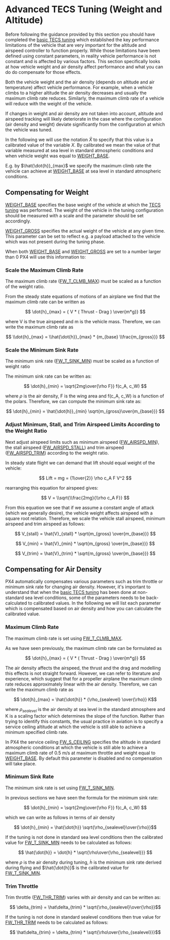 # Advanced TECS Tuning (Weight and Altitude)

Before following the guidance provided by this section you should have completed the [basic TECS tuning](../config_fw/position_tuning_guide_fixedwing.md#tecs-tuning-altitude-and-airspeed) which established the key performance limitations of the vehicle that are very important for the altitude and airspeed controller to function properly.
While those limitations have been defined using constant parameters, in reality vehicle performance is not constant and is affected by various factors.
This section specifically looks at how vehicle weight and air density affect performance and what you can do do compensate for those effects.

Both the vehicle weight and the air density (depends on altitude and air temperature) affect vehicle performance.
For example, when a vehicle climbs to a higher altitude the air density decreases and usually the maximum climb rate reduces.
Similarly, the maximum climb rate of a vehicle will reduce with the weight of the vehicle.

If changes in weight and air density are not taken into account, altitude and airspeed tracking will likely deteriorate in the case where the configuration (air density and weight) deviate significantly from the configuration at which the vehicle was tuned.

In the following we will use the notation $\hat X$ to specify that this value is a calibrated value of the variable $X$.
By calibrated we mean the value of that variable measured at sea level in standard atmospheric conditions and when vehicle weight was equal to [WEIGHT_BASE](../advanced_config/parameter_reference.md#WEIGHT_BASE).

E.g. by $\hat{\dot{h}}_{max}$ we specify the maximum climb rate the vehicle can achieve at [WEIGHT_BASE](../advanced_config/parameter_reference.md#WEIGHT_BASE) at sea level in standard atmospheric conditions.

## Compensating for Weight

[WEIGHT_BASE](../advanced_config/parameter_reference.md#WEIGHT_BASE) specifies the base weight of the vehicle at which the [TECS tuning](position_tuning_guide_fixedwing.md#tecs-tuning-altitude-and-airspeed) was performed.
The weight of the vehicle in the tuning configuration should be measured with a scale and the parameter should be set accordingly.

[WEIGHT_GROSS](../advanced_config/parameter_reference.md#WEIGHT_BASE) specifies the actual weight of the vehicle at any given time.
This parameter can be set to reflect e.g. a payload attached to the vehicle which was not present during the tuning phase.

When both [WEIGHT_BASE](../advanced_config/parameter_reference.md#WEIGHT_BASE) and [WEIGHT_GROSS](../advanced_config/parameter_reference.md#WEIGHT_GROSS) are set to a number larger than 0 PX4 will use this information to:

### Scale the Maximum Climb Rate

The maximum climb rate ([FW_T_CLMB_MAX](../advanced_config/parameter_reference.md#FW_T_CLMB_MAX)) must be scaled as a function of the weight ratio.

From the steady state equations of motions of an airplane we find that the maximum climb rate can be written as

$$ \dot{h}_{max} = { V * ( Thrust - Drag ) \over{m*g}}  $$

where V is the true airspeed and m is the vehicle mass.
Therefore, we can write the maximum climb rate as

$$ \\dot{h}_{max} = \\hat{\dot{h}}_{max} * {m_{base} \\frac{m_{gross}}} $$

### Scale the Minimum Sink Rate

The minimum sink rate ([FW_T_SINK_MIN](../advanced_config/parameter_reference.md#FW_T_SINK_MIN)) must be scaled as a function of weight ratio

The minimum sink rate can be written as:

$$ \dot{h}_{min} = \sqrt{2mg\over{\rho F}} f(c_A, c_W) $$

where $\rho$ is the air density, F is the wing area and f(c_A, c_W) is a function of the polars.
Therefore, we can compute the minimum sink rate as:

$$ \dot{h}_{min} = \hat{\dot{h}}_{min}  \sqrt{m_{gross}\over{m_{base}}} $$

### Adjust Minimum, Stall, and Trim Airspeed Limits According to the Weight Ratio

Next adjust airspeed limits such as minimum airspeed ([FW_AIRSPD_MIN](../advanced_config/parameter_reference.md#FW_AIRSPD_MIN)), the stall airspeed ([FW_AIRSPD_STALL](../advanced_config/parameter_reference.md#FW_AIRSPD_STALL)) and trim airspeed ([FW_AIRSPD_TRIM](../advanced_config/parameter_reference.md#FW_AIRSPD_TRIM)) according to the weight ratio.

In steady state flight we can demand that lift should equal weight of the vehicle:

$$ Lift = mg = {1\over{2}} \rho c_A F V^2 $$

rearranging this equation for airspeed gives:

$$ V = \\sqrt{\\frac{2mg}{\\rho c_A F}} $$

From this equation we see that if we assume a constant angle of attack (which we generally desire), the vehicle weight affects airspeed with a square root relation.
Therefore, we scale the vehicle stall airspeed, minimum airspeed and trim airspeed as follows:

$$ V_{stall} = \hat{V}_{stall} * \sqrt{m_{gross} \over{m_{base}}}  $$

$$ V_{min} = \hat{V}_{min} * \sqrt{m_{gross} \over{m_{base}}}  $$

$$ V_{trim} = \hat{V}_{trim} * \sqrt{m_{gross} \over{m_{base}}}  $$

## Compensating for Air Density

PX4 automatically compensates various parameters such as trim throttle or minimum sink rate for changing air density.
However, it's important to understand that when the [basic TECS tuning](../config_fw/position_tuning_guide_fixedwing.md#tecs-tuning-altitude-and-airspeed) has been done at non-standard sea level conditions, some of the parameters needs to be back-calculated to calibrated values.
In the following we will list each parameter which is compensated based on air density and how you can calculate the calibrated value.

### Maximum Climb Rate

The maximum climb rate is set using [FW_T_CLMB_MAX](../advanced_config/parameter_reference.md#FW_T_CLMB_MAX).

As we have seen previously, the maximum climb rate can be formulated as

$$ \dot{h}_{max} = { V * ( Thrust - Drag ) \over{m*g}}  $$

The air density affects the airspeed, the thrust and the drag and modelling this effects is not straight forward.
However, we can refer to literature and experience, which suggest that for a propeller airplane the maximum climb rate reduces approximately linear with the air density.
Therefore, we can write the maximum climb rate as

$$ \dot{h}_{max} = \hat{\dot{h}} * {\rho_{sealevel} \over{\rho}} K$$

where $\rho_{sealevel}$ is the air density at sea level in the standard atmosphere and K is a scaling factor which determines the slope of the function.
Rather than trying to identify this constants, the usual practice in aviation is to specify a service ceiling altitude at which the vehicle is still able to achieve a minimum specified climb rate.

In PX4 the service ceiling [FW_S_CEILING](../advanced_config/parameter_reference.md#FW_S_CEILING) specifies the altitude in standard atmospheric conditions at which the vehicle is still able to achieve a maximum climb rate of 0.5 m/s at maximum throttle and weight equal to [WEIGHT_BASE](../advanced_config/parameter_reference.md#WEIGHT_BASE).
By default this parameter is disabled and no compensation will take place.

### Minimum Sink Rate

The minimum sink rate is set using [FW_T_SINK_MIN](../advanced_config/parameter_reference.md#FW_T_SINK_MIN).

In previous sections we have seen the formula for the minimum sink rate:

$$ \dot{h}_{min} = \sqrt{2mg\over{\rho F}} f(c_A, c_W)  $$

which we can write as follows in terms of air density

$$ \dot{h}_{min} = \hat{\dot{h}}  \sqrt{\rho_{sealevel}\over{\rho}}$$

If the tuning is not done in standard sea level conditions then the calibrated value for [FW_T_SINK_MIN](../advanced_config/parameter_reference.md#FW_T_SINK_MIN) needs to be calculated as follows:

$$ \hat{\dot{h}} = \dot{h} * \sqrt{\rho\over{\rho_{sealevel}}}  $$

where $\rho$ is the air density during tuning, $\dot{h}$ is the minimum sink rate derived during flying and $\hat{\dot{h}}$ is the calibrated value for [FW_T_SINK_MIN](../advanced_config/parameter_reference.md#FW_T_SINK_MIN).

### Trim Throttle

Trim throttle ([FW_THR_TRIM](../advanced_config/parameter_reference.md#FW_THR_TRIM)) varies with air density and can be written as:

$$ \delta_{trim} = \hat\delta_{trim} * \sqrt{\rho_{sealevel}\over{\rho}}$$

If the tuning is not done in standard sealevel conditions then true value for [FW_THR_TRIM](../advanced_config/parameter_reference.md#FW_THR_TRIM) needs to be calculated as follows:

$$ \hat\delta_{trim} = \delta_{trim} *  \sqrt{\rho\over{\rho_{sealevel}}}$$
